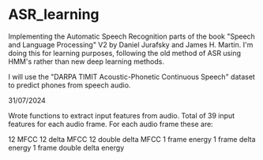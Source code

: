 # ASR_learning

Implementing the Automatic Speech Recognition parts of the book "Speech and Language Processing" V2 by Daniel Jurafsky and James H. Martin. 
I'm doing this for learning purposes, following the old method of ASR using HMM's rather than new deep learning methods. 

I will use the "DARPA TIMIT Acoustic-Phonetic Continuous Speech" dataset to predict phones from speech audio.

31/07/2024 

Wrote functions to extract input features from audio. Total of 39 input features for each audio frame. 
For each audio frame these are: 

12 MFCC 
12 delta MFCC 
12 double delta MFCC 
1 frame energy 
1 frame delta energy 
1 frame double delta energy 
